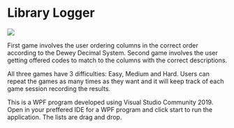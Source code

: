 <h1>Library Logger</h1>

<img src="https://cdn.rawgit.com/WayneWhitehead/BCAD3-PROG7312/media/home_s.png"/>

First game involves the user ordering columns in the correct order according to the Dewey Decimal System.
Second game involves the user getting offered codes to match to the columns with the correct descriptions.

All three games have 3 difficulties: Easy, Medium and Hard.
Users can repeat the games as many times as they want and it will keep track of each game session recording the results.

This is a WPF program developed using Visual Studio Community 2019.
Open in your preffered IDE for a WPF program and click start to run the application.
The lists are drag and drop.
